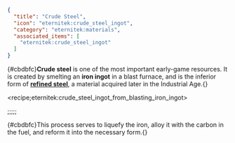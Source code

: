 ```json
{
  "title": "Crude Steel",
  "icon": "eternitek:crude_steel_ingot",
  "category": "eternitek:materials",
  "associated_items": [
    "eternitek:crude_steel_ingot"
  ]
}
```

{#cbdbfc}**Crude steel** is one of the most important early-game resources. It is created by smelting an **iron ingot** in a 
blast furnace, and is the inferior form of [**refined steel**](^eternitek:materials/refined_steel), a material 
acquired later in the Industrial Age.{}

<recipe;eternitek:crude_steel_ingot_from_blasting_iron_ingot>

;;;;;

{#cbdbfc}This process serves to liquefy the iron, alloy it with the carbon in the fuel, and reform it into the necessary form.{}